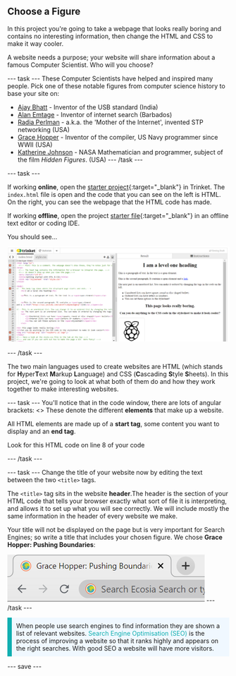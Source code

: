 ## Choose a Figure

In this project you're going to take a webpage that looks really boring and contains no interesting information, then change the HTML and CSS to make it way cooler. 

A website needs a purpose; your website will share information about a famous Computer Scientist. Who will you choose?

--- task ---
These Computer Scientists have helped and inspired many people. Pick one of these notable figures from computer science history to base your site on:
+ [Ajay Bhatt](https://en.wikipedia.org/wiki/Ajay_Bhatt) - Inventor of the USB standard (India)
+ [Alan Emtage](https://en.wikipedia.org/wiki/Alan_Emtage) - Inventor of internet search (Barbados)
+ [Radia Perlman](https://en.wikipedia.org/wiki/Radia_Perlman) - a.k.a. the 'Mother of the Internet', invented STP networking (USA)
+ [Grace Hopper](https://en.wikipedia.org/wiki/Grace_Hopper) - Inventor of the compiler, US Navy programmer since WWII (USA)
+ [Katherine Johnson](https://en.wikipedia.org/wiki/Katherine_Johnson) - NASA Mathematician and programmer, subject of the film *Hidden Figures*. (USA)
--- /task ---

--- task ---

If working **online**, open the [starter project](https://trinket.io/library/trinkets/609451ca1d){:target="_blank"} in Trinket. The ```index.html``` file is open and the code that you can see on the left is HTML. On the right, you can see the webpage that the HTML code has made.
 
If working **offline**, open the project [starter file](http://rpf.io/p/en/edit-the-web-get){:target="_blank"} in an offline text editor or coding IDE. 

You should see...
 
![starter project](images/starter-project.png)

--- /task ---

The two main languages used to create websites are HTML (which stands for **H**yper**T**ext **M**arkup **L**anguage) and CSS (**C**ascading **S**tyle **S**heets). In this project, we're going to look at what both of them do and how they work together to make interesting websites.

--- task ---
You'll notice that in the code window, there are lots of angular brackets: <> These denote the different **elements** that make up a website. 

All HTML elements are made up of a **start tag**, some content you want to display and an **end tag**.

Look for this HTML code on line 8 of your code <title>Getting started with HTML & CSS</title>

--- /task ---

--- task ---
Change the title of your website now by editing the text between the two ```<title>``` tags.

The ```<title>``` tag sits in the website **header**.The header is the section of your HTML code that tells your browser exactly what sort of file it is interpreting, and allows it to set up what you will see correctly. We will include mostly the same information in the header of every website we make.

Your title will not be displayed on the page but is very important for Search Engines; so write a title that includes your chosen figure. We chose **Grace Hopper: Pushing Boundaries**:

![Image of browser tab title reading Grace Hopper: Pushing Boundaries](images/browsertab.png)
--- /task ---

<p style="border-left: solid; border-width:10px; border-color: #0faeb0; background-color: aliceblue; padding: 10px;">
When people use search engines to find information they are shown a list of relevant websites. <span style="color: #0faeb0">Search Engine Optimisation (SEO)</span> is the process of improving a website so that it ranks highly and appears on the right searches. With good SEO a website will have more visitors. 
</p>
--- save ---